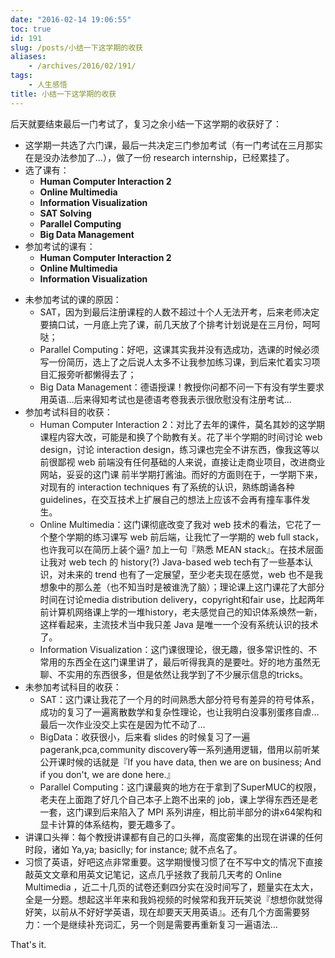 ```yaml
---
date: "2016-02-14 19:06:55"
toc: true
id: 191
slug: /posts/小结一下这学期的收获
aliases:
    - /archives/2016/02/191/
tags:
    - 人生感悟
title: 小结一下这学期的收获
---
```



后天就要结束最后一门考试了，复习之余小结一下这学期的收获好了：

* 这学期一共选了六门课，最后一共决定三门参加考试（有一门考试在三月那实在是没办法参加了…），做了一份 research internship，已经累挂了。
* 选了课有：
  - **Human Computer Interaction 2**
  - **Online Multimedia**
  - **Information Visualization**
  - **SAT Solving**
  - **Parallel Computing**
  - **Big Data Management**
* 参加考试的课有：
  - **Human Computer Interaction 2**
  - **Online Multimedia**
  - **Information Visualization**

<!--more-->

* 未参加考试的课的原因：
  - SAT，因为到最后注册课程的人数不超过十个人无法开考，后来老师决定要搞口试，一月底上完了课，前几天放了个排考计划说是在三月份，呵呵哒；
  - Parallel Computing：好吧，这课其实我并没有选成功，选课的时候必须写一份简历，选上了之后说人太多不让我参加练习课，到后来忙着实习项目汇报旁听都懒得去了；
  - Big Data Management：德语授课！教授你问都不问一下有没有学生要求用英语…后来得知考试也是德语考卷我表示很欣慰没有注册考试…
* 参加考试科目的收获：
  - Human Computer Interaction 2：对比了去年的课件，莫名其妙的这学期课程内容大改，可能是和换了个助教有关。花了半个学期的时间讨论 web design，讨论 interaction design，练习课也完全不讲东西，像我这等以前很鄙视 web 前端没有任何基础的人来说，直接让走商业项目，改进商业网站，妥妥的这门课 前半学期打酱油。而好的方面则在于，一学期下来，对现有的 interaction techniques 有了系统的认识，熟练朗诵各种 guidelines，在交互技术上扩展自己的想法上应该不会再有撞车事件发生。
  - Online Multimedia：这门课彻底改变了我对 web 技术的看法，它花了一个整个学期的练习课写 web 前后端，让我忙了一学期的 web full stack，也许我可以在简历上装个逼? 加上一句『熟悉 MEAN stack』。在技术层面让我对 web tech 的 history(?) Java-based web tech有了一些基本认识，对未来的 trend 也有了一定展望，至少老夫现在感觉，web 也不是我想象中的那么差（也不知当时是被谁洗了脑）；理论课上这门课花了大部分时间在讨论media distribution delivery，copyright和fair use，比起两年前计算机网络课上学的一堆history，老夫感觉自己的知识体系焕然一新，这样看起来，主流技术当中我只差 Java 是唯一一个没有系统认识的技术了。
  - Information Visualization：这门课很理论，很无趣，很多常识性的、不常用的东西全在这门课里讲了，最后听得我真的是要吐。好的地方虽然无聊、不实用的东西很多，但是依然让我学到了不少展示信息的tricks。
* 未参加考试科目的收获：
  - SAT：这门课让我花了一个月的时间熟悉大部分符号有差异的符号体系，成功的复习了一遍离散数学和复杂性理论，也让我明白没事别蛋疼自虐…最后一次作业没交上实在是因为忙不动了…
  - BigData：收获很小，后来看 slides 的时候复习了一遍 pagerank,pca,community discovery等一系列通用逻辑，借用以前听某公开课时候的话就是『If you have data, then we are on business; And if you don't, we are done here.』
  - Parallel Computing：这门课最爽的地方在于拿到了SuperMUC的权限，老夫在上面跑了好几个自己本子上跑不出来的 job，课上学得东西还是老一套，这门课到后来陷入了 MPI 系列讲座，相比前半部分的讲x64架构和显卡计算的体系结构，要无趣多了。
* 讲课口头禅：每个教授讲课都有自己的口头禅，高度密集的出现在讲课的任何时段，诸如 Ya,ya; basiclly; for instance; 就不点名了。
* 习惯了英语，好吧这点非常重要。这学期慢慢习惯了在不写中文的情况下直接敲英文文章和用英文记笔记，这点几乎拯救了我前几天考的 Online Multimedia ，近二十几页的试卷还剩四分实在没时间写了，题量实在太大，全是一分题。想起这半年来和我妈视频的时候常和我开玩笑说『想想你就觉得好笑，以前从不好好学英语，现在却要天天用英语』。还有几个方面需要努力：一个是继续补充词汇，另一个则是需要再重新复习一遍语法…

That's it.